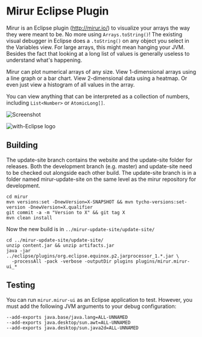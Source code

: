 # Mirur Eclipse Plugin

Mirur is an Eclipse plugin (http://mirur.io/) to visualize your arrays the way
they were meant to be.  No more using `Arrays.toString()`! The existing visual
debugger in Eclipse does a `.toString()` on any object you select in the
Variables view. For large arrays, this might mean hanging your JVM. Besides
the fact that looking at a long list of values is generally useless to
understand what's happening.

Mirur can plot numerical arrays of any size. View 1-dimensional arrays using a
line graph or a bar chart. View 2-dimensional data using a heatmap. Or even
just view a histogram of all values in the array.

You can view anything that can be interpreted as a collection of numbers,
including `List<Number>` or `AtomicLong[]`.

![Screenshot](../gh-pages/images/mirur-example.jpg)

![with-Eclipse logo](http://with-eclipse.github.io/with-eclipse-0.jpg)

## Building

The update-site branch contains the website and the update-site folder for
releases. Both the development branch (e.g. master) and update-site need to be
checked out alongside each other build. The update-site branch is in a folder
named mirur-update-site on the same level as the mirur repository for
development.

```
cd mirur
mvn versions:set -DnewVersion=X-SNAPSHOT && mvn tycho-versions:set-version -DnewVersion=X.qualifier
git commit -a -m "Version to X" && git tag X
mvn clean install
```

Now the new build is in `../mirur-update-site/update-site/`

```
cd ../mirur-update-site/update-site/
unzip content.jar && unzip artifacts.jar
java -jar ../eclipse/plugins/org.eclipse.equinox.p2.jarprocessor_1.*.jar \
  -processAll -pack -verbose -outputDir plugins plugins/mirur.mirur-ui_*
```

## Testing

You can run `mirur.mirur-ui` as an Eclipse application to test. However, you must add
the following JVM arguments to your debug configuration:
```
--add-exports java.base/java.lang=ALL-UNNAMED
--add-exports java.desktop/sun.awt=ALL-UNNAMED
--add-exports java.desktop/sun.java2d=ALL-UNNAMED
```
